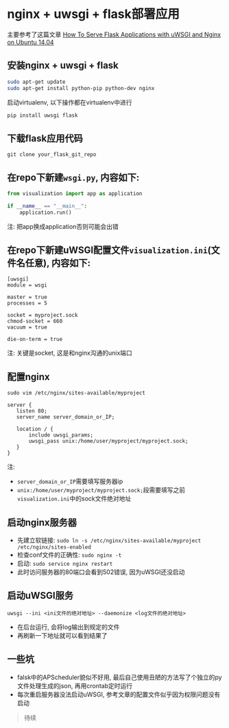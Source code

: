 # nginx + uwsgi + flask部署应用


主要参考了这篇文章
[How To Serve Flask Applications with uWSGI and Nginx on Ubuntu 14.04](https://www.digitalocean.com/community/tutorials/how-to-serve-flask-applications-with-uwsgi-and-nginx-on-ubuntu-14-04)

<!--more-->

## 安装nginx + uwsgi + flask

```bash
sudo apt-get update
sudo apt-get install python-pip python-dev nginx
```

启动virtualenv, 以下操作都在virtualenv中进行

```bash
pip install uwsgi flask
```

## 下载flask应用代码

 `git clone your_flask_git_repo`


## 在repo下新建`wsgi.py`, 内容如下:

 ```python
 from visualization import app as application
 
 if __name__ == "__main__":
     application.run()
 ```
 注: 把app换成application否则可能会出错

## 在repo下新建uWSGI配置文件`visualization.ini`(文件名任意), 内容如下:

 ```
 [uwsgi]
 module = wsgi
 
 master = true
 processes = 5
 
 socket = myproject.sock
 chmod-socket = 660
 vacuum = true
 
 die-on-term = true
 ```
 注: 关键是socket, 这是和nginx沟通的unix端口

## 配置nginx

 `sudo vim /etc/nginx/sites-available/myproject`

 ```
server {
    listen 80;
    server_name server_domain_or_IP;

    location / {
        include uwsgi_params;
        uwsgi_pass unix:/home/user/myproject/myproject.sock;
    }
}
 ```
 注: 
  - `server_domain_or_IP`需要填写服务器ip
  - `unix:/home/user/myproject/myproject.sock;`段需要填写之前`visualization.ini`中的sock文件绝对地址

## 启动nginx服务器
 - 先建立软链接: `sudo ln -s /etc/nginx/sites-available/myproject /etc/nginx/sites-enabled`
 - 检查conf文件的正确性: `sudo nginx -t`
 - 启动: `sudo service nginx restart`
 - 此时访问服务器的80端口会看到502错误, 因为uWSGI还没启动

## 启动uWSGI服务
 ```
 uwsgi --ini <ini文件的绝对地址> --daemonize <log文件的绝对地址>
 ```
  - 在后台运行, 会将log输出到规定的文件
  - 再刷新一下地址就可以看到结果了

## 一些坑

 - falsk中的APScheduler貌似不好用, 最后自己使用丑陋的方法写了个独立的py文件处理生成的json, 再用crontab定时运行
 - 每次重启服务器没法启动uWSGI, 参考文章的配置文件似乎因为权限问题没有启动

> 待续
